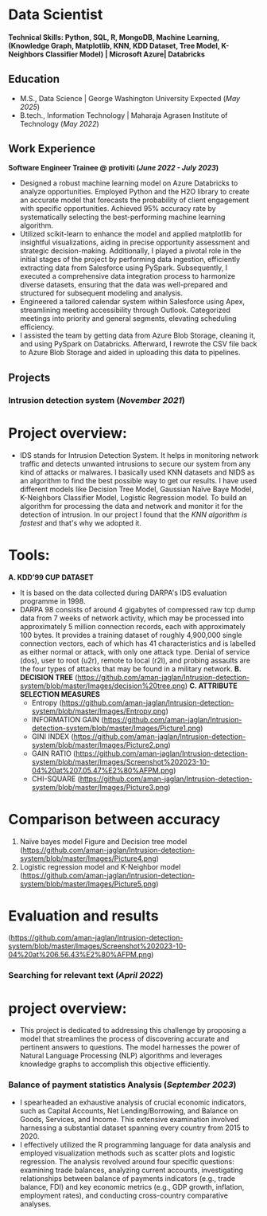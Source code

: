 # Data Scientist

#### Technical Skills: Python, SQL, R, MongoDB, Machine Learning, (Knowledge Graph, Matplotlib, KNN, KDD Dataset, Tree Model, K-Neighbors Classifier Model) | Microsoft Azure| Databricks

## Education							       		
- M.S., Data Science	| George Washington University Expected (_May 2025_)	 			        		
- B.tech., Information Technology | Maharaja Agrasen Institute of Technology (_May 2022_)

## Work Experience
**Software Engineer Trainee @ protiviti (_June 2022 - July 2023_)**
- Designed a robust machine learning model on Azure Databricks to analyze opportunities. Employed Python and the H2O library to create an accurate model that forecasts the probability of client engagement with specific opportunities. Achieved 95% accuracy rate by systematically selecting the best-performing machine learning algorithm.
-	Utilized scikit-learn to enhance the model and applied matplotlib for insightful visualizations, aiding in precise opportunity assessment and strategic decision-making. Additionally, I played a pivotal role in the initial stages of the project by performing data ingestion, efficiently extracting data from Salesforce using PySpark. Subsequently, I executed a comprehensive data integration process to harmonize diverse datasets, ensuring that the data was well-prepared and structured for subsequent modeling and analysis.
-	Engineered a tailored calendar system within Salesforce using Apex, streamlining meeting accessibility through Outlook. Categorized meetings into priority and general segments, elevating scheduling efficiency. 
-	I assisted the team by getting data from Azure Blob Storage, cleaning it, and using PySpark on Databricks. Afterward, I rewrote the CSV file back to Azure Blob Storage and aided in uploading this data to pipelines.

## Projects
### Intrusion detection system (_November 2021_) 
# Project overview: 
- IDS stands for Intrusion Detection System. It helps in monitoring network traffic and detects unwanted intrusions to secure our system from any kind of attacks or malwares. I basically used KNN datasets and NIDS as an algorithm to find the best possible way to get our results. I have used different models like Decision Tree Model, Gaussian Naïve Baye Model, K-Neighbors Classifier Model, Logistic Regression model. To build an algorithm for processing the data and network and monitor it for the detection of intrusion. In our project I found that the *KNN algorithm is fastest* and that's why we adopted it.

# Tools: 
**A. KDD’99 CUP DATASET**
- It is based on the data collected during DARPA's IDS evaluation programme in 1998.
- DARPA 98 consists of around 4 gigabytes of compressed raw tcp dump data from 7 weeks of network activity, which may be processed into approximately 5 million connection records, each with approximately 100 bytes. It provides a training dataset of roughly 4,900,000 single connection vectors, each of which has 41 characteristics and is labelled as either normal or attack, with only one attack type. Denial of service (dos), user to root (u2r), remote to local (r2l), and probing assaults are the four types of attacks that may be found in a military network.
**B. DECISION TREE**
  (https://github.com/aman-jaglan/Intrusion-detection-system/blob/master/Images/decision%20tree.png)
**C. ATTRIBUTE SELECTION MEASURES**
  - Entropy
    (https://github.com/aman-jaglan/Intrusion-detection-system/blob/master/Images/Entropy.png)
  - INFORMATION GAIN
    (https://github.com/aman-jaglan/Intrusion-detection-system/blob/master/Images/Picture1.png)
  - GINI INDEX
    (https://github.com/aman-jaglan/Intrusion-detection-system/blob/master/Images/Picture2.png)
  - GAIN RATIO
    (https://github.com/aman-jaglan/Intrusion-detection-system/blob/master/Images/Screenshot%202023-10-04%20at%207.05.47%E2%80%AFPM.png)
  - CHI-SQUARE
    (https://github.com/aman-jaglan/Intrusion-detection-system/blob/master/Images/Picture3.png)
# Comparison between accuracy
1. Naïve bayes model Figure and Decision tree model
(https://github.com/aman-jaglan/Intrusion-detection-system/blob/master/Images/Picture4.png)
2. Logistic regression model and K-Neighbor model
(https://github.com/aman-jaglan/Intrusion-detection-system/blob/master/Images/Picture5.png)
# Evaluation and results
(https://github.com/aman-jaglan/Intrusion-detection-system/blob/master/Images/Screenshot%202023-10-04%20at%206.56.43%E2%80%AFPM.png)



### Searching for relevant text (_April 2022_)
# project overview:
- This project is dedicated to addressing this challenge by proposing a model that streamlines the process of discovering accurate and pertinent answers to questions. The model harnesses the power of Natural Language Processing (NLP) algorithms and leverages knowledge graphs to accomplish this objective efficiently.

### Balance of payment statistics Analysis (_September 2023_)

-	I spearheaded an exhaustive analysis of crucial economic indicators, such as Capital Accounts, Net Lending/Borrowing, and Balance on Goods, Services, and Income. This extensive examination involved harnessing a substantial dataset spanning every country from 2015 to 2020.
-	I effectively utilized the R programming language for data analysis and employed visualization methods such as scatter plots and logistic regression. The analysis revolved around four specific questions: examining trade balances, analyzing current accounts, investigating relationships between balance of payments indicators (e.g., trade balance, FDI) and key economic metrics (e.g., GDP growth, inflation, employment rates), and conducting cross-country comparative analyses.





